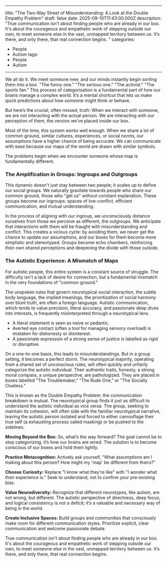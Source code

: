 
---
title: "The Two-Way Street of Misunderstanding: A Look at the Double Empathy Problem"
draft: false
date: 2025-09-10T11:43:00.000Z
description: "True communication isn't about finding people who are already in our box. It's about the courageous and empathetic work of stepping outside our own, to meet someone else in the vast, unmapped territory between us. It’s there, and only there, that real connection begins.
"
categories:
  - People
  - Autism
tags:
  - People
  - Autism
---

We all do it. We meet someone new, and our minds instantly begin sorting them into a box. "The funny one." "The serious one." "The activist." "The sports fan." This process of categorisation is a fundamental part of how our brains manage a complex world. It’s a mental shortcut that lets us make quick predictions about how someone might think or behave.

But here’s the crucial, often missed, truth: When we interact with someone, we are not interacting with the actual person. We are interacting with our   perception of them, the version we’ve placed inside our box.

Most of the time, this system works well enough. When we share a lot of common ground, similar cultures, experiences, or social norms, our assumptions have a higher chance of being accurate. We can communicate with ease because our maps of the world are drawn with similar symbols.

The problems begin when we encounter someone whose map is fundamentally different.

### The Amplification in Groups: Ingroups and Outgroups

This dynamic doesn't just stay between two people; it scales up to define our social groups. We naturally gravitate towards people who share our common ground, those who "get us" without constant explanation. These groups become our ingroups: spaces of low-conflict, efficient communication, and mutual understanding.

In the process of aligning with our ingroup, we unconsciously distance ourselves from those we perceive as different, the outgroups. We anticipate that interactions with them will be fraught with misunderstanding and conflict. This creates a vicious cycle: by avoiding them, we never get the chance to update our assumptions, and our boxes for them become more simplistic and stereotyped. Groups become echo chambers, reinforcing their own shared perceptions and deepening the divide with those outside.

### The Autistic Experience: A Mismatch of Maps

For autistic people, this entire system is a constant source of struggle. The difficulty isn't a lack of desire for connection, but a fundamental mismatch in the very foundations of "common ground."

The unspoken rules that govern neurotypical social interaction, the subtle body language, the implied meanings, the prioritization of social harmony over blunt truth, are often a foreign language. Autistic communication, which tends to value precision, literal accuracy, and passionate deep dives into interests, is frequently misinterpreted through a neurotypical lens.

- A literal statement is seen as naive or pedantic.
- Averted eye contact (often a tool for managing sensory overload) is mistaken for dishonesty or disinterest.
- A passionate expression of a strong sense of justice is labelled as rigid or disruptive.

On a one-to-one basis, this leads to misunderstandings. But in a group setting, it becomes a perfect storm. The neurotypical majority, operating from a shared set of unconscious rules, will often quickly and unfairly categorize the autistic individual. Their authentic traits, honesty, a strong moral compass, a unique perspective, are pathologized. They are placed in boxes labelled "The Troublemaker," "The Rude One," or "The Socially Clueless."

This is known as the Double Empathy Problem: the communication breakdown is mutual. The neurotypical group finds it just as difficult to understand the autistic individual as vice versa. The group, seeking to maintain its cohesion, will often side with the familiar neurotypical narrative, leaving the autistic person isolated and forced to either camouflage their true self (a exhausting process called masking) or be pushed to the sidelines.

**Moving Beyond the Box:**
So, what’s the way forward? The goal cannot be to stop categorizing, it’s how our brains are wired. The solution is to become conscious of our boxes and hold them lightly.

**Practice Metacognition:** Actively ask yourself, "What assumptions am I making about this person? How might my 'map' be different from theirs?"

**Choose Curiosity:** Replace "I know what they're like" with "I wonder what their experience is." Seek to understand, not to confirm your pre-existing bias.

**Value Neurodiversity:** Recognize that different neurotypes, like autism, are not wrong, but different. The autistic perspective of directness, deep focus, and logical consistency is not a deficit; it’s a valuable and necessary way of being in the world.

**Create Inclusive Spaces:** Build groups and communities that consciously make room for different communication styles. Prioritize explicit, clear communication and welcome passionate debate.

True communication isn't about finding people who are already in our box. It's about the courageous and empathetic work of stepping outside our own, to meet someone else in the vast, unmapped territory between us. It’s there, and only there, that real connection begins.
